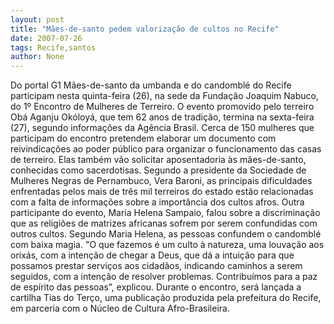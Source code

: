 ```yaml
---
layout: post
title: "Mães-de-santo pedem valorização de cultos no Recife"
date: 2007-07-26
tags: Recife,santos
author: None
---
```

Do portal G1
M&atilde;es-de-santo da umbanda e do candombl&eacute; do Recife participam nesta quinta-feira (26), na sede da Funda&ccedil;&atilde;o Joaquim Nabuco, do 1&ordm; Encontro de Mulheres de Terreiro. O evento promovido pelo terreiro Ob&aacute; Aganju Ok&oacute;loy&aacute;, que tem 62 anos de tradi&ccedil;&atilde;o, termina na sexta-feira (27), segundo informa&ccedil;&otilde;es da Ag&ecirc;ncia Brasil.
Cerca de 150 mulheres que participam do encontro pretendem elaborar um documento com reivindica&ccedil;&otilde;es ao poder p&uacute;blico para organizar o funcionamento das casas de terreiro. Elas tamb&eacute;m v&atilde;o solicitar aposentadoria &agrave;s m&atilde;es-de-santo, conhecidas como sacerdotisas. 
Segundo a presidente da Sociedade de Mulheres Negras de Pernambuco, Vera Baroni, as principais dificuldades enfrentadas pelos mais de tr&ecirc;s mil terreiros do estado est&atilde;o relacionadas com a falta de informa&ccedil;&otilde;es sobre a import&acirc;ncia dos cultos afros. 
Outra participante do evento, Maria Helena Sampaio, falou sobre a discrimina&ccedil;&atilde;o que as religi&otilde;es de matrizes africanas sofrem por serem confundidas com outros cultos. Segundo Maria Helena, as pessoas confundem o candombl&eacute; com baixa magia. 
&quot;O que fazemos &eacute; um culto &agrave; natureza, uma louva&ccedil;&atilde;o aos orix&aacute;s, com a inten&ccedil;&atilde;o de chegar a Deus, que d&aacute; a intui&ccedil;&atilde;o para que possamos prestar servi&ccedil;os aos cidad&atilde;os, indicando caminhos a serem seguidos, com a inten&ccedil;&atilde;o de resolver problemas. Contribu&iacute;mos para a paz de esp&iacute;rito das pessoas&rdquo;, explicou. 
Durante o encontro, ser&aacute; lan&ccedil;ada a cartilha Tias do Ter&ccedil;o, uma publica&ccedil;&atilde;o produzida pela prefeitura do Recife, em parceria com o N&uacute;cleo de Cultura Afro-Brasileira. 